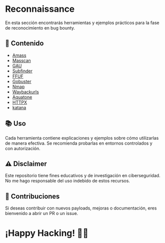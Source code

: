 # Reconnaissance
En esta sección encontrarás herramientas y ejemplos prácticos para la fase de reconocimiento en bug bounty.

## 📌 Contenido
- [Amass](/assets/Reconnaissance/Tools/Amass.md)
- [Masscan](/assets/Reconnaissance/Tools/Masscan.md)
- [GAU](/assets/Reconnaissance/Tools/GAU.md)
- [Subfinder](/assets/Reconnaissance/Tools/Subfinder.md)
- [FFUF](/assets/Reconnaissance/Tools/FFUF.md)
- [Gobuster](/assets/Reconnaissance/Tools/Gobuster.md)
- [Nmap](/assets/Reconnaissance/Tools/map.md)
- [Waybackurls](/assets/Reconnaissance/Tools/Waybackurls.md)
- [Aquatone](/assets/Reconnaissance/Tools/Aquatone.md)
- [HTTPX](/assets/Reconnaissance/Tools/Httpx.md)
- [katana](/assets/Reconnaissance/Tools/Katana.md)

## 📚 Uso
Cada herramienta contiene explicaciones y ejemplos sobre cómo utilizarlas de manera efectiva. Se recomienda probarlas en entornos controlados y con autorización.

## ⚠️ Disclaimer
Este repositorio tiene fines educativos y de investigación en ciberseguridad. No me hago responsable del uso indebido de estos recursos. 

## 🚀 Contribuciones
Si deseas contribuir con nuevos payloads, mejoras o documentación, eres bienvenido a abrir un PR o un issue.

# ¡Happy Hacking! 🏴‍☠️
